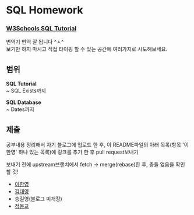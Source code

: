 # SQL Homework

### [W3Schools SQL Tutorial](https://www.w3schools.com/sql/)

번역기 번역 잘 됩니다 ^ㅅ^  
보기만 하지 마시고 직접 타이핑 할 수 있는 공간에 여러가지로 시도해보세요.

## 범위

**SQL Tutorial**  
~ SQL Exists까지

**SQL Database**  
~ Dates까지

## 제출

공부내용 정리해서 자기 블로그에 업로드 한 후, 이 README파일의 아래 목록(항목 '이한영' 하나 있는 목록)에 링크를 추가 한 후 pull request보내기

보내기 전에 upstream브랜치에서 fetch -> merge(rebase)한 후, 충돌 없음을 확인 할 것!

- [이한영](https://lhy.kr/)
- [김대영](https://devkimm.github.io/)
- 송길영(블로그 미개장)
- [정몽교](https://mongkyo.github.io/)

